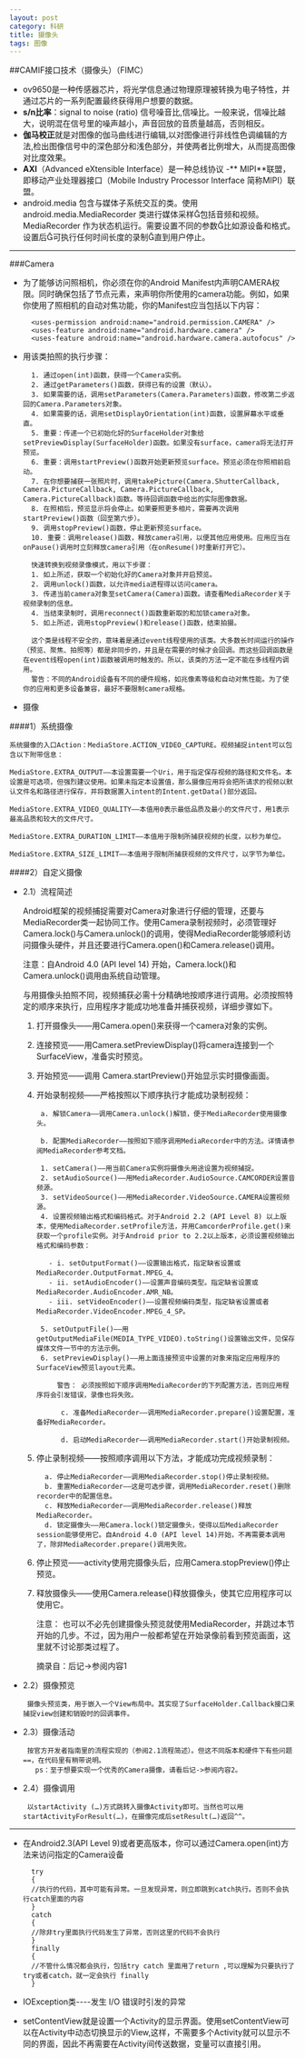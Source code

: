 ```yaml
---
layout: post
category: 科研
title: 摄像头
tags: 图像
---
```


##CAMIF接口技术（摄像头）（FIMC）

- ov9650是一种传感器芯片，将光学信息通过物理原理被转换为电子特性，并通过芯片的一系列配置最终获得用户想要的数据。
- **s/n比率**：signal to noise (ratio) 信号噪音比,信噪比。一般来说，信噪比越大，说明混在信号里的噪声越小，声音回放的音质量越高，否则相反。
- **伽马校正**就是对图像的伽马曲线进行编辑,以对图像进行非线性色调编辑的方法,检出图像信号中的深色部分和浅色部分，并使两者比例增大，从而提高图像对比度效果。
- **AXI**（Advanced eXtensible Interface）是一种总线协议
-** MIPI**联盟，即移动产业处理器接口（Mobile Industry Processor Interface 简称MIPI）联盟。
- android.media 包含与媒体子系统交互的类。使用 android.media.MediaRecorder 类进行媒体采样包括音频和视频。MediaRecorder 作为状态机运行。需要设置不同的参数比如源设备和格式。设置后可执行任何时间长度的录制直到用户停止。

--------------

###Camera
- 为了能够访问照相机，你必须在你的Android Manifest内声明CAMERA权限。同时确保包括了<uses-feature>节点元素，来声明你所使用的camera功能。例如，如果你使用了照相机的自动对焦功能，你的Manifest应当包括以下内容：

		<uses-permission android:name="android.permission.CAMERA" /> 
		<uses-feature android:name="android.hardware.camera" /> 
		<uses-feature android:name="android.hardware.camera.autofocus" /> 
-  用该类拍照的执行步骤：

         1. 通过open(int)函数，获得一个Camera实例。
         2. 通过getParameters()函数，获得已有的设置（默认）。
         3. 如果需要的话，调用setParameters(Camera.Parameters)函数，修改第二步返回的Camera.Parameters对象。
         4. 如果需要的话，调用setDisplayOrientation(int)函数，设置屏幕水平或垂直。
         5. 重要：传递一个已初始化好的SurfaceHolder对象给setPreviewDisplay(SurfaceHolder)函数。如果没有surface，camera将无法打开预览。
         6. 重要：调用startPreview()函数开始更新预览surface。预览必须在你照相前启动。
         7. 在你想要捕获一张照片时，调用takePicture(Camera.ShutterCallback, Camera.PictureCallback, Camera.PictureCallback, Camera.PictureCallback)函数。等待回调函数中给出的实际图像数据。
         8. 在照相后，预览显示将会停止。如果要照更多相片，需要再次调用startPreview()函数（回至第六步）。
         9. 调用stopPreview()函数，停止更新预览surface。
         10. 重要：调用release()函数，释放camera引用，以便其他应用使用。应用应当在onPause()调用时立刻释放camera引用（在onResume()时重新打开它）。
 
         快速转换到视频录像模式，用以下步骤：
         1. 如上所述，获取一个初始化好的Camera对象并开启预览。
         2. 调用unlock()函数，以允许media进程得以访问camera。
         3. 传递当前camera对象至setCamera(Camera)函数。请查看MediaRecorder关于视频录制的信息。
         4. 当结束录制时，调用reconnect()函数重新取的和加锁camera对象。
         5. 如上所述，调用stopPreview()和release()函数，结束拍摄。
 
         这个类是线程不安全的，意味着是通过event线程使用的该类。大多数长时间运行的操作（预览、聚焦、拍照等）都是非同步的，并且是在需要的时候才会回调。而这些回调函数是在event线程open(int)函数被调用时触发的。所以，该类的方法一定不能在多线程内调用。
         警告：不同的Android设备有不同的硬件规格，如兆像素等级和自动对焦性能。为了使你的应用和更多设备兼容，最好不要限制camera规格。
- 摄像

####1）系统摄像
        
	系统摄像的入口Action：MediaStore.ACTION_VIDEO_CAPTURE。视频捕捉intent可以包含以下附带信息：
         
	MediaStore.EXTRA_OUTPUT——本设置需要一个Uri，用于指定保存视频的路径和文件名。本设置是可选项，但强烈建议使用。如果未指定本设置值，那么摄像应用将会把所请求的视频以默认文件名和路径进行保存，并将数据置入intent的Intent.getData()部分返回。
         
	MediaStore.EXTRA_VIDEO_QUALITY——本值用0表示最低品质及最小的文件尺寸，用1表示最高品质和较大的文件尺寸。
         
	MediaStore.EXTRA_DURATION_LIMIT——本值用于限制所捕获视频的长度，以秒为单位。
        
	MediaStore.EXTRA_SIZE_LIMIT——本值用于限制所捕获视频的文件尺寸，以字节为单位。
 
####2）自定义摄像
	
- 2.1）流程简述
        
	 Android框架的视频捕捉需要对Camera对象进行仔细的管理，还要与MediaRecorder类一起协同工作。使用Camera录制视频时，必须管理好Camera.lock()与Camera.unlock()的调用，使得MediaRecorder能够顺利访问摄像头硬件，并且还要进行Camera.open()和Camera.release()调用。
         
	注意：自Android 4.0 (API level 14) 开始，Camera.lock()和 Camera.unlock()调用由系统自动管理。
       
	与用摄像头拍照不同，视频捕获必需十分精确地按顺序进行调用。必须按照特定的顺序来执行，应用程序才能成功地准备并捕获视频，详细步骤如下。

	1. 打开摄像头——用Camera.open()来获得一个camera对象的实例。
	2. 连接预览——用Camera.setPreviewDisplay()将camera连接到一个SurfaceView，准备实时预览。
	3. 开始预览——调用 Camera.startPreview()开始显示实时摄像画面。
	4. 开始录制视频——严格按照以下顺序执行才能成功录制视频：
	         
			a. 解锁Camera——调用Camera.unlock()解锁，便于MediaRecorder使用摄像头。
		         
			b. 配置MediaRecorder——按照如下顺序调用MediaRecorder中的方法。详情请参阅MediaRecorder参考文档。
		                  
			1. setCamera()——用当前Camera实例将摄像头用途设置为视频捕捉。
		    2. setAudioSource()——用MediaRecorder.AudioSource.CAMCORDER设置音频源。
		    3. setVideoSource()——用MediaRecorder.VideoSource.CAMERA设置视频源。
		    4. 设置视频输出格式和编码格式。对于Android 2.2 (API Level 8) 以上版本，使用MediaRecorder.setProfile方法，并用CamcorderProfile.get()来获取一个profile实例。对于Android prior to 2.2以上版本，必须设置视频输出格式和编码参数：
		                         
			  - i. setOutputFormat()——设置输出格式，指定缺省设置或MediaRecorder.OutputFormat.MPEG_4。
			  - ii. setAudioEncoder()——设置声音编码类型。指定缺省设置或MediaRecorder.AudioEncoder.AMR_NB。
			  - iii. setVideoEncoder()——设置视频编码类型，指定缺省设置或者 MediaRecorder.VideoEncoder.MPEG_4_SP。
		                  
			5. setOutputFile()——用getOutputMediaFile(MEDIA_TYPE_VIDEO).toString()设置输出文件，见保存媒体文件一节中的方法示例。              
			6. setPreviewDisplay()——用上面连接预览中设置的对象来指定应用程序的SurfaceView预览layout元素。
		                  
				警告： 必须按照如下顺序调用MediaRecorder的下列配置方法，否则应用程序将会引发错误，录像也将失败。
	
		         c. 准备MediaRecorder——调用MediaRecorder.prepare()设置配置，准备好MediaRecorder。

	        	 d. 启动MediaRecorder——调用MediaRecorder.start()开始录制视频。
	5. 停止录制视频——按照顺序调用以下方法，才能成功完成视频录制：
	
	         a. 停止MediaRecorder——调用MediaRecorder.stop()停止录制视频。
	         b. 重置MediaRecorder——这是可选步骤，调用MediaRecorder.reset()删除recorder中的配置信息。
	         c. 释放MediaRecorder——调用MediaRecorder.release()释放MediaRecorder。
	         d. 锁定摄像头——用Camera.lock()锁定摄像头，使得以后MediaRecorder session能够使用它。自Android 4.0 (API level 14)开始，不再需要本调用了，除非MediaRecorder.prepare()调用失败。
	6. 停止预览——activity使用完摄像头后，应用Camera.stopPreview()停止预览。
	7. 释放摄像头——使用Camera.release()释放摄像头，使其它应用程序可以使用它。
	
		注意： 也可以不必先创建摄像头预览就使用MediaRecorder，并跳过本节开始的几步。不过，因为用户一般都希望在开始录像前看到预览画面，这里就不讨论那类过程了。
 
         摘录自：后记->参阅内容1
 
- 2.2）摄像预览
  
       摄像头预览类，用于嵌入一个View布局中。其实现了SurfaceHolder.Callback接口来捕捉view创建和销毁时的回调事件。
 
- 2.3）摄像活动
  
       按官方开发者指南里的流程实现的（参阅2.1流程简述）。但这不同版本和硬件下有些问题==，在代码里有稍带说明。
         ps：至于想要实现一个优秀的Camera摄像，请看后记->参阅内容2。
 
- 2.4）摄像调用
  
       以startActivity (…)方式跳转入摄像Activity即可。当然也可以用startActivityForResult(…)，在摄像完成后setResult(…)返回^^。

----------

- 在Android2.3(API Level 9)或者更高版本，你可以通过Camera.open(int)方法来访问指定的Camera设备
 
		try 
		{ 
		//执行的代码，其中可能有异常。一旦发现异常，则立即跳到catch执行。否则不会执行catch里面的内容 
		} 
		catch 
		{ 
		//除非try里面执行代码发生了异常，否则这里的代码不会执行 
		} 
		finally 
		{ 
		//不管什么情况都会执行，包括try catch 里面用了return ,可以理解为只要执行了try或者catch，就一定会执行 finally 
		} 
- IOException类----发生 I/O 错误时引发的异常
- setContentView就是设置一个Activity的显示界面。使用setContentView可以在Activity中动态切换显示的View,这样，不需要多个Activity就可以显示不同的界面，因此不再需要在Activity间传送数据，变量可以直接引用。